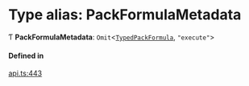 # Type alias: PackFormulaMetadata

Ƭ **PackFormulaMetadata**: `Omit`<[`TypedPackFormula`](TypedPackFormula.md), ``"execute"``\>

#### Defined in

[api.ts:443](https://github.com/coda/packs-sdk/blob/main/api.ts#L443)
